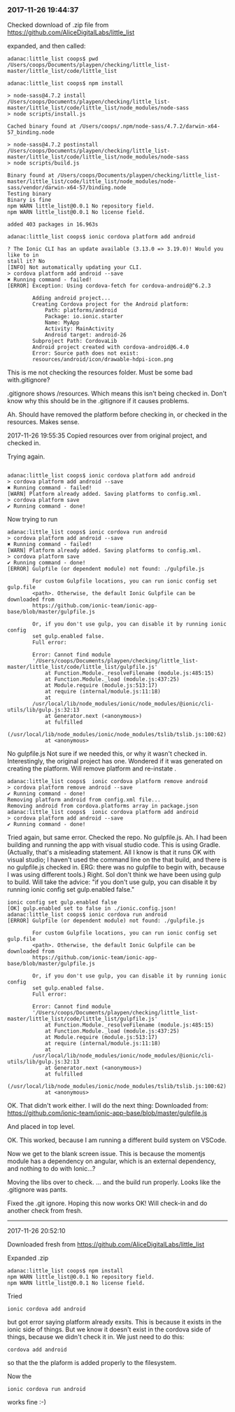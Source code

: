 ### 2017-11-26 19:44:37

Checked download of .zip file from https://github.com/AliceDigitalLabs/little_list

expanded, and then called:

```
adanac:little_list coops$ pwd
/Users/coops/Documents/playpen/checking/little_list-master/little_list/code/little_list
```
```
adanac:little_list coops$ npm install

> node-sass@4.7.2 install /Users/coops/Documents/playpen/checking/little_list-master/little_list/code/little_list/node_modules/node-sass
> node scripts/install.js

Cached binary found at /Users/coops/.npm/node-sass/4.7.2/darwin-x64-57_binding.node

> node-sass@4.7.2 postinstall /Users/coops/Documents/playpen/checking/little_list-master/little_list/code/little_list/node_modules/node-sass
> node scripts/build.js

Binary found at /Users/coops/Documents/playpen/checking/little_list-master/little_list/code/little_list/node_modules/node-sass/vendor/darwin-x64-57/binding.node
Testing binary
Binary is fine
npm WARN little_list@0.0.1 No repository field.
npm WARN little_list@0.0.1 No license field.

added 403 packages in 16.963s
```

```
adanac:little_list coops$ ionic cordova platform add android

? The Ionic CLI has an update available (3.13.0 => 3.19.0)! Would you like to in
stall it? No
[INFO] Not automatically updating your CLI.
> cordova platform add android --save
✖ Running command - failed!
[ERROR] Exception: Using cordova-fetch for cordova-android@^6.2.3

        Adding android project...
        Creating Cordova project for the Android platform:
        	Path: platforms/android
        	Package: io.ionic.starter
        	Name: MyApp
        	Activity: MainActivity
        	Android target: android-26
        Subproject Path: CordovaLib
        Android project created with cordova-android@6.4.0
        Error: Source path does not exist: 
        resources/android/icon/drawable-hdpi-icon.png
```

This is me not checking the resources folder. Must be some bad with.gitignore?

.gitignore shows /resources. Which means this isn't being checked in. Don't know why this should be in the .gitignore if it causes problems. 

Ah. Should have removed the platform before checking in, or checked in the resources. Makes sense.

2017-11-26 19:55:35 Copied resources over from original project, and checked in.

Trying again.

```
        
adanac:little_list coops$ ionic cordova platform add android
> cordova platform add android --save
✖ Running command - failed!
[WARN] Platform already added. Saving platforms to config.xml.
> cordova platform save
✔ Running command - done!
```

Now trying to run

```
adanac:little_list coops$ ionic cordova run android
> cordova platform add android --save
✖ Running command - failed!
[WARN] Platform already added. Saving platforms to config.xml.
> cordova platform save
✔ Running command - done!
[ERROR] Gulpfile (or dependent module) not found: ./gulpfile.js

        For custom Gulpfile locations, you can run ionic config set gulp.file 
        <path>. Otherwise, the default Ionic Gulpfile can be downloaded from 
        https://github.com/ionic-team/ionic-app-base/blob/master/gulpfile.js
        
        Or, if you don't use gulp, you can disable it by running ionic config 
        set gulp.enabled false.
        Full error:
        
        Error: Cannot find module 
        '/Users/coops/Documents/playpen/checking/little_list-master/little_list/code/little_list/gulpfile.js'
            at Function.Module._resolveFilename (module.js:485:15)
            at Function.Module._load (module.js:437:25)
            at Module.require (module.js:513:17)
            at require (internal/module.js:11:18)
            at 
        /usr/local/lib/node_modules/ionic/node_modules/@ionic/cli-utils/lib/gulp.js:32:13
            at Generator.next (<anonymous>)
            at fulfilled 
        (/usr/local/lib/node_modules/ionic/node_modules/tslib/tslib.js:100:62)
            at <anonymous>
```

No gulpfile.js
Not sure if we needed this, or why it wasn't checked in.
Interestingly, the original project has one. Wondered if it was generated on creating the platform.
Will remove platform and re-instate
.
```
adanac:little_list coops$  ionic cordova platform remove android
> cordova platform remove android --save
✔ Running command - done!
Removing platform android from config.xml file...
Removing android from cordova.platforms array in package.json
adanac:little_list coops$  ionic cordova platform add android
> cordova platform add android --save
✔ Running command - done!

```

Tried again, but same error. Checked the repo. No gulpfile.js.
Ah. I had been building and running the app with visual studio code. This is using Gradle. (Actually, that's a misleading statement. All I know is that it runs OK with visual studio; I haven't used the command line on the that build, and there is no gulpfile.js checked in. ERG: there was no gulpfile to begin with, because I was using different tools.)
Right. SoI don't think we have been using gulp to build.
Will take the advice: 
"if you don't use gulp, you can disable it by running ionic config 
        set gulp.enabled false."

```
ionic config set gulp.enabled false
[OK] gulp.enabled set to false in ./ionic.config.json!
adanac:little_list coops$ ionic cordova run android
[ERROR] Gulpfile (or dependent module) not found: ./gulpfile.js

        For custom Gulpfile locations, you can run ionic config set gulp.file 
        <path>. Otherwise, the default Ionic Gulpfile can be downloaded from 
        https://github.com/ionic-team/ionic-app-base/blob/master/gulpfile.js
        
        Or, if you don't use gulp, you can disable it by running ionic config 
        set gulp.enabled false.
        Full error:
        
        Error: Cannot find module 
        '/Users/coops/Documents/playpen/checking/little_list-master/little_list/code/little_list/gulpfile.js'
            at Function.Module._resolveFilename (module.js:485:15)
            at Function.Module._load (module.js:437:25)
            at Module.require (module.js:513:17)
            at require (internal/module.js:11:18)
            at 
        /usr/local/lib/node_modules/ionic/node_modules/@ionic/cli-utils/lib/gulp.js:32:13
            at Generator.next (<anonymous>)
            at fulfilled 
        (/usr/local/lib/node_modules/ionic/node_modules/tslib/tslib.js:100:62)
            at <anonymous>
```

OK. That didn't work either. I will do the next thing:
Downloaded from:
https://github.com/ionic-team/ionic-app-base/blob/master/gulpfile.js

And placed in top level.

OK. This worked, because I am running a different build system on VSCode.


Now we get to the blank screen issue. This is because the momentjs module has a dependency on angular, which is an external dependency, and nothing to do with Ionic...?

Moving the libs over to check. ... and the build run properly. Looks like the .gitignore was pants.

Fixed the .git ignore. Hoping this now works OK! Will check-in and do another check from fresh.



-------------------------

2017-11-26 20:52:10 

Downloaded fresh from https://github.com/AliceDigitalLabs/little_list

Expanded .zip 

```
adanac:little_list coops$ npm install
npm WARN little_list@0.0.1 No repository field.
npm WARN little_list@0.0.1 No license field.
``` 

Tried

```
ionic cordova add android
```

but got error saying platform already exsits. This is because it exists in the ionic side of things. But we know it doesn't exist in the cordova side of things, because we didn't check it in. We just need to do this:

```
cordova add android
```

so that the the plaform is added properly to the filesystem.

Now the 

```
ionic cordova run android 
```

works fine :-)






